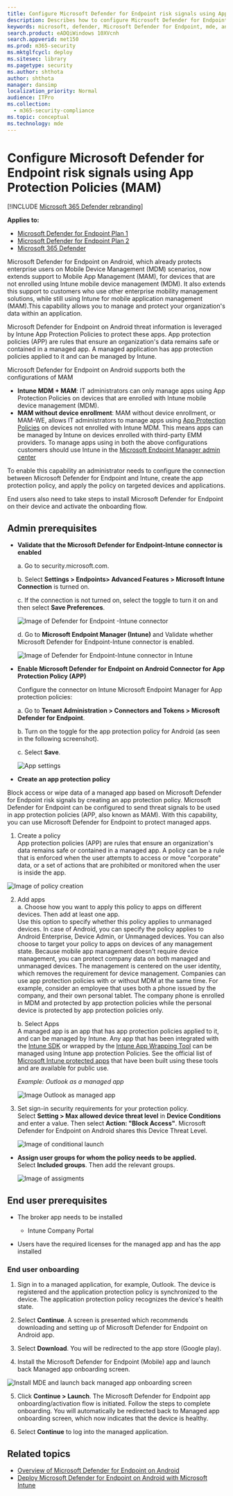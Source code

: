 ```yaml
---
title: Configure Microsoft Defender for Endpoint risk signals using App Protection Policies (MAM)
description: Describes how to configure Microsoft Defender for Endpoint risk signals using App Protection policies
keywords: microsoft, defender, Microsoft Defender for Endpoint, mde, android, configuration, MAM, App Protectection Policies, Managed app
search.product: eADQiWindows 10XVcnh
search.appverid: met150
ms.prod: m365-security
ms.mktglfcycl: deploy
ms.sitesec: library
ms.pagetype: security
ms.author: shthota
author: shthota
manager: dansimp
localization_priority: Normal
audience: ITPro
ms.collection:
  - m365-security-compliance
ms.topic: conceptual
ms.technology: mde
---
```


# Configure Microsoft Defender for Endpoint risk signals using App Protection Policies (MAM)

[!INCLUDE [Microsoft 365 Defender rebranding](../../includes/microsoft-defender.md)]

**Applies to:**
- [Microsoft Defender for Endpoint Plan 1](https://go.microsoft.com/fwlink/p/?linkid=2154037)
- [Microsoft Defender for Endpoint Plan 2](https://go.microsoft.com/fwlink/p/?linkid=2154037)
- [Microsoft 365 Defender](https://go.microsoft.com/fwlink/?linkid=2118804)



Microsoft Defender for Endpoint on Android, which already protects enterprise users on Mobile Device Management (MDM) scenarios, now extends support to Mobile App Management (MAM), for devices that are not enrolled using Intune mobile device management (MDM). It also extends this support to customers who use other enterprise mobility management solutions, while still using Intune for mobile application management (MAM).This capability allows you to manage and protect your organization's data within an application.

Microsoft Defender for Endpoint on Android threat information is leveraged by Intune App Protection Policies to protect these apps. App protection policies (APP) are rules that ensure an organization's data remains safe or contained in a managed app. A managed application has app protection policies applied to it and can be managed by Intune.  

Microsoft Defender for Endpoint on Android supports both the configurations of MAM
- **Intune MDM + MAM**: IT administrators can only manage apps using App Protection Policies on devices that are enrolled with Intune mobile device management (MDM).
- **MAM without device enrollment**: MAM without device enrollment, or MAM-WE, allows IT administrators to manage apps using [App Protection Policies](/mem/intune/app/app-protection-policy) on devices not enrolled with Intune MDM. This means apps can be managed by Intune on devices enrolled with third-party EMM providers. 
To manage apps using in both the above configurations customers should use Intune in the [Microsoft Endpoint Manager admin center](https://go.microsoft.com/fwlink/?linkid=2109431)

To enable this capability an administrator needs to configure the connection between Microsoft Defender for Endpoint and Intune, create the app protection policy, and apply the policy on targeted devices and applications. 
 
End users also need to take steps to install Microsoft Defender for Endpoint on their device and activate the onboarding flow.


## Admin prerequisites

- **Validate that the Microsoft Defender for Endpoint-Intune connector is enabled**

  a. Go to security.microsoft.com. 

  b. Select  **Settings > Endpoints> Advanced   Features > Microsoft Intune Connection** is turned on.

  c. If the connection is not turned on, select the toggle to turn it on and then select **Save Preferences**.

  ![Image of Defender for Endpoint -Intune connector](images/enable-intune-connection.png)

  d. Go to **Microsoft Endpoint Manager (Intune)** and Validate whether Microsoft Defender for Endpoint-Intune connector is enabled.

  ![Image of Defender for Endpoint-Intune connector in Intune](images/validate-intune-connector.png)

- **Enable Microsoft Defender for Endpoint on Android Connector for App Protection Policy (APP)**
  
  Configure the connector on Intune Microsoft Endpoint Manager for App protection policies:

  a. Go to **Tenant Administration > Connectors and Tokens > Microsoft Defender for Endpoint**.

  b. Turn on the toggle for the app protection policy for Android (as seen in the following screenshot).

  c. Select **Save**.

  ![App settings](images/app-settings.png)

- **Create an app protection policy** 
 
Block access or wipe data of a managed app based on Microsoft Defender for Endpoint risk signals by creating an app protection policy.
Microsoft Defender for Endpoint can be configured to send threat signals to be used in app protection policies (APP, also known as MAM). With this capability, you can use Microsoft Defender for Endpoint to protect managed apps.

1. Create a policy <br>
App protection policies (APP) are rules that ensure an organization's data remains safe or contained in a managed app. A policy can be a rule that is enforced when the user attempts to access or move "corporate" data, or a set of actions that are prohibited or monitored when the user is inside the app. 

![Image of policy creation](images/create-policy.png)

2. Add apps <br>
    a. Choose how you want to apply this policy to apps on different devices. Then add at least one app. <br>
    Use this option to specify whether this policy applies to unmanaged devices. In case of Android, you can specify the policy applies to Android Enterprise, Device Admin, or Unmanaged devices. You can also choose to target your policy to apps on devices of any management state.
Because mobile app management doesn't require device management, you can protect company data on both managed and unmanaged devices. The management is centered on the user identity, which removes the requirement for device management. Companies can use app protection policies with or without MDM at the same time. For example, consider an employee that uses both a phone issued by the company, and their own personal tablet. The company phone is enrolled in MDM and protected by app protection policies while the personal device is protected by app protection policies only.

    b. Select Apps<br>
    A managed app is an app that has app protection policies applied to it, and can be managed by Intune. Any app that has been integrated with the [Intune SDK](/mem/intune/developer/app-sdk) or wrapped by the [Intune App Wrapping Tool](/mem/intune/developer/apps-prepare-mobile-application-management) can be managed using Intune app protection Policies. See the official list of [Microsoft Intune protected apps](/mem/intune/apps/apps-supported-intune-apps) that have been built using these tools and are available for public use.

    *Example: Outlook as a managed app*

    ![Image Outlook as managed app](images/managed-app.png)

 3. Set sign-in security requirements for your protection policy. <br>
Select **Setting > Max allowed device threat level** in **Device Conditions** and enter a value. Then select  **Action:  "Block Access"**. Microsoft Defender for Endpoint on Android shares this Device Threat Level.

    ![Image of conditional launch](images/conditional-launch.png)


- **Assign user groups for whom the policy needs to be applied.**<br>
  Select **Included groups**. Then add the relevant groups. 

    ![Image of assigments](images/assignment.png)


## End user prerequisites
- The broker app needs to be installed
    - Intune Company Portal
    
- Users have the required licenses for the managed app and has the app installed

### End user onboarding 

1. Sign in to a managed application, for example, Outlook. The device is registered and the application protection policy is synchronized to the device. The application protection policy recognizes the device's health state.  

2. Select **Continue**. A screen is presented which recommends downloading and setting up of Microsoft Defender for Endpoint on Android app.

3. Select **Download**. You will be redirected to the app store (Google play). 

4.  Install the Microsoft Defender for Endpoint (Mobile) app and launch back Managed app onboarding screen.

  ![Install MDE and launch back managed app onboarding screen](images/download-mde.png)

5.  Click **Continue > Launch**. The Microsoft Defender for Endpoint app onboarding/activation flow is initiated. Follow the steps to complete onboarding. You will automatically be redirected back to Managed app onboarding screen, which now indicates that the device is healthy.

6. Select **Continue** to log into the managed application. 



## Related topics

- [Overview of Microsoft Defender for Endpoint on Android](microsoft-defender-endpoint-android.md)
- [Deploy Microsoft Defender for Endpoint on Android with Microsoft Intune](android-intune.md)
